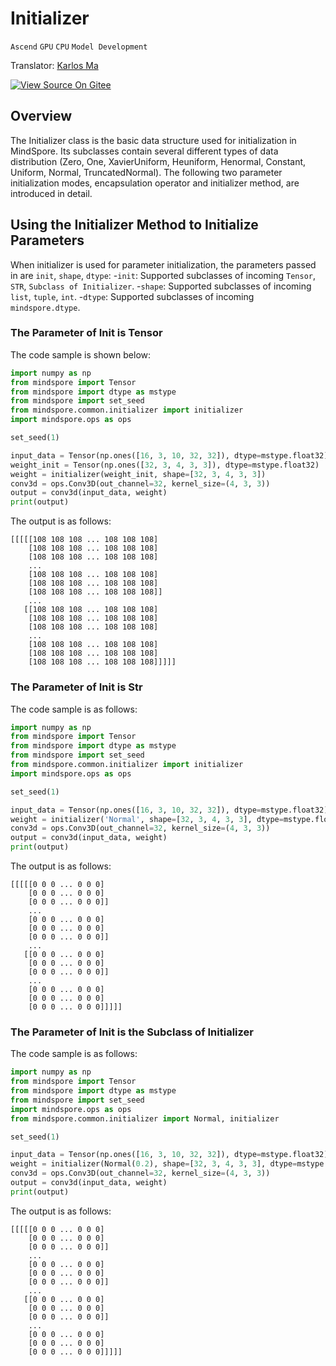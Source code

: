 # Initializer

`Ascend` `GPU` `CPU` `Model Development`

Translator: [Karlos Ma](https://gitee.com/Mavendetta985)

[![View Source On Gitee](https://gitee.com/mindspore/docs/raw/r1.6/resource/_static/logo_source_en.png)](https://gitee.com/mindspore/docs/blob/r1.6/docs/mindspore/programming_guide/source_en/initializer.md)

## Overview

The Initializer class is the basic data structure used for initialization in MindSpore. Its subclasses contain several different types of data distribution (Zero, One, XavierUniform, Heuniform, Henormal, Constant, Uniform, Normal, TruncatedNormal). The following two parameter initialization modes, encapsulation operator and initializer method, are introduced in detail.

## Using the Initializer Method to Initialize Parameters

When initializer is used for parameter initialization, the parameters passed in are `init`, `shape`, `dtype`:
    -`init`: Supported subclasses of incoming `Tensor`, `STR`, `Subclass of Initializer`.
    -`shape`: Supported subclasses of incoming `list`, `tuple`, `int`.
    -`dtype`: Supported subclasses of incoming `mindspore.dtype`.

### The Parameter of Init is Tensor

The code sample is shown below:

```python
import numpy as np
from mindspore import Tensor
from mindspore import dtype as mstype
from mindspore import set_seed
from mindspore.common.initializer import initializer
import mindspore.ops as ops

set_seed(1)

input_data = Tensor(np.ones([16, 3, 10, 32, 32]), dtype=mstype.float32)
weight_init = Tensor(np.ones([32, 3, 4, 3, 3]), dtype=mstype.float32)
weight = initializer(weight_init, shape=[32, 3, 4, 3, 3])
conv3d = ops.Conv3D(out_channel=32, kernel_size=(4, 3, 3))
output = conv3d(input_data, weight)
print(output)
```

The output is as follows:

```text
[[[[[108 108 108 ... 108 108 108]
    [108 108 108 ... 108 108 108]
    [108 108 108 ... 108 108 108]
    ...
    [108 108 108 ... 108 108 108]
    [108 108 108 ... 108 108 108]
    [108 108 108 ... 108 108 108]]
    ...
   [[108 108 108 ... 108 108 108]
    [108 108 108 ... 108 108 108]
    [108 108 108 ... 108 108 108]
    ...
    [108 108 108 ... 108 108 108]
    [108 108 108 ... 108 108 108]
    [108 108 108 ... 108 108 108]]]]]
```

### The Parameter of Init is Str

The code sample is as follows:

```python
import numpy as np
from mindspore import Tensor
from mindspore import dtype as mstype
from mindspore import set_seed
from mindspore.common.initializer import initializer
import mindspore.ops as ops

set_seed(1)

input_data = Tensor(np.ones([16, 3, 10, 32, 32]), dtype=mstype.float32)
weight = initializer('Normal', shape=[32, 3, 4, 3, 3], dtype=mstype.float32)
conv3d = ops.Conv3D(out_channel=32, kernel_size=(4, 3, 3))
output = conv3d(input_data, weight)
print(output)
```

The output is as follows:

```text
[[[[[0 0 0 ... 0 0 0]
    [0 0 0 ... 0 0 0]
    [0 0 0 ... 0 0 0]]
    ...
    [0 0 0 ... 0 0 0]
    [0 0 0 ... 0 0 0]
    [0 0 0 ... 0 0 0]]
    ...
   [[0 0 0 ... 0 0 0]
    [0 0 0 ... 0 0 0]
    [0 0 0 ... 0 0 0]]
    ...
    [0 0 0 ... 0 0 0]
    [0 0 0 ... 0 0 0]
    [0 0 0 ... 0 0 0]]]]]
```

### The Parameter of Init is the Subclass of Initializer

The code sample is as follows:

```python
import numpy as np
from mindspore import Tensor
from mindspore import dtype as mstype
from mindspore import set_seed
import mindspore.ops as ops
from mindspore.common.initializer import Normal, initializer

set_seed(1)

input_data = Tensor(np.ones([16, 3, 10, 32, 32]), dtype=mstype.float32)
weight = initializer(Normal(0.2), shape=[32, 3, 4, 3, 3], dtype=mstype.float32)
conv3d = ops.Conv3D(out_channel=32, kernel_size=(4, 3, 3))
output = conv3d(input_data, weight)
print(output)
```

The output is as follows:

```text
[[[[[0 0 0 ... 0 0 0]
    [0 0 0 ... 0 0 0]
    [0 0 0 ... 0 0 0]]
    ...
    [0 0 0 ... 0 0 0]
    [0 0 0 ... 0 0 0]
    [0 0 0 ... 0 0 0]]
    ...
   [[0 0 0 ... 0 0 0]
    [0 0 0 ... 0 0 0]
    [0 0 0 ... 0 0 0]]
    ...
    [0 0 0 ... 0 0 0]
    [0 0 0 ... 0 0 0]
    [0 0 0 ... 0 0 0]]]]]
```
